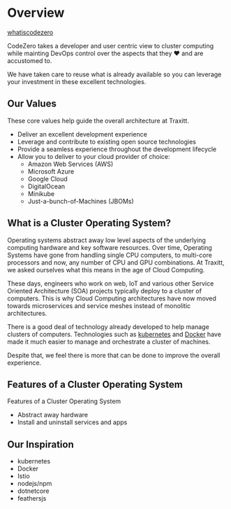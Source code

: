 # Overview #

[whatiscodezero](../_fragments/whatiscodezero.md ':include')

CodeZero takes a developer and user centric view to cluster computing while mainting DevOps control over the aspects that they :heart: and are accustomed to.

We have taken care to reuse what is already available so you can leverage your investment in these excellent technologies.

## Our Values ##

These core values help guide the overall architecture at Traxitt.

* Deliver an excellent development experience
* Leverage and contribute to existing open source technologies
* Provide a seamless experience throughout the development lifecycle
* Allow you to deliver to your cloud provider of choice:
  * Amazon Web Services (AWS)
  * Microsoft Azure
  * Google Cloud
  * DigitalOcean
  * Minikube
  * Just-a-bunch-of-Machines (JBOMs)

## What is a Cluster Operating System? ##

Operating systems abstract away low level aspects of the underlying computing hardware and key software resources. Over time, Operating Systems have gone from handling single CPU computers, to multi-core processors and now, any number of CPU and GPU combinations. At Traxitt, we asked ourselves what this means in the age of Cloud Computing.

These days, engineers who work on web, IoT and various other Service Oriented Architecture (SOA) projects typically deploy to a cluster of computers. This is why Cloud Computing architectures have now moved towards microservices and service meshes instead of monolitic architectures.

There is a good deal of technology already developed to help manage clusters of computers. Technologies such as [kubernetes](http://kubernetes.io) and [Docker](http://docker.com) have made it much easier to manage and orchestrate a cluster of machines.

Despite that, we feel there is more that can be done to improve the overall experience.

## Features of a Cluster Operating System ##

Features of a Cluster Operating System

* Abstract away hardware
* Install and uninstall services and apps

## Our Inspiration ##

* kubernetes
* Docker
* Istio
* nodejs/npm
* dotnetcore
* feathersjs